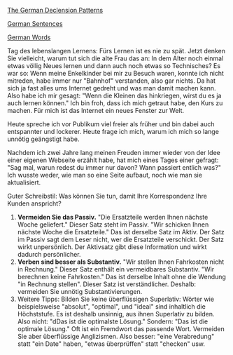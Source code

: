 [The German Declension Patterns](./Declensions.md)

[German Sentences](./Sentences.md)

[German Words](./Words.md)


Tag des lebenslangen Lernens: Fürs Lernen ist es nie zu spät. Jetzt denken Sie vielleicht, warum tut sich die alte Frau das an: In dem Alter noch einmal etwas völlig Neues lernen und dann auch noch etwas so Technisches?
Es war so: Wenn meine Enkelkinder bei mir zu Besuch waren, konnte ich nicht mitreden, habe immer nur "Bahnhof" verstanden, also gar nichts. Da hat sich ja fast alles ums Internet gedreht und was man damit machen kann. Also habe ich mir gesagt: "Wenn die Kleinen das hinkriegen, wirst du es ja auch lernen können." Ich bin froh, dass ich mich getraut habe, den Kurs zu machen. Für mich ist das Internet ein neues Fenster zur Welt. 

Heute spreche ich vor Publikum viel freier als früher und bin dabei auch entspannter und lockerer. Heute frage ich mich, warum ich mich so lange unnötig geängstigt habe.

Nachdem ich zwei Jahre lang meinen Freuden immer wieder von der Idee einer eigenen Webseite erzählt habe, hat mich eines Tages einer gefragt: "Sag mal, warun redest du immer nur davon? Wann passiert entlich was?" Ich wusste weder, wie man so eine Seite aufbaut, noch wie man sie aktualisiert. 

Guter Schreibstil: Was können Sie tun, damit Ihre Korrespondenz Ihre Kunden anspricht? 
1) **Vermeiden Sie das Passiv.** "Die Ersatzteile werden Ihnen nächste Woche geliefert." Dieser Satz steht im Passiv. "Wir schicken Ihnen nächste Woche die Ersatzteile." Das ist derselbe Satz im Aktiv. Der Satz im Passiv sagt dem Leser nicht, wer die Ersatzteile verschickt. Der Satz wirkt unpersönlich. Der Aktivsatz gibt diese Information und wirkt dadurch persönlicher.
2) **Verben sind besser als Substantiv.** "Wir stellen Ihnen Fahrkosten nicht in Rechnung." Dieser Satz enthält ein vermeidbares Substantiv. "Wir berechnen keine Fahrkosten." Das ist derselbe Inhalt ohne die Wendung "in Rechnung stellen". Dieser Satz ist verständlicher. Deshalb: vermeiden Sie unnötig Substantivierungen.
3) Weitere Tipps: Bilden Sie keine überflüssigen Superlativ: Wörter wie beispielsweise "absolut", "optimal", und "ideal" sind inhaltlich die Höchststufe. Es ist deshalb unsinnig, aus ihnen Superlativ zu bilden. Also nicht: "dDas ist die optimalste Lösung." Sondern: "Das ist die optimale Lösung." Oft ist ein Fremdwort das passende Wort. Vermeiden Sie aber überflüssige Anglizismen. Also besser: "eine Verabredung" statt "ein Date" haben, "etwas überprüffen" statt "checken" usw.
